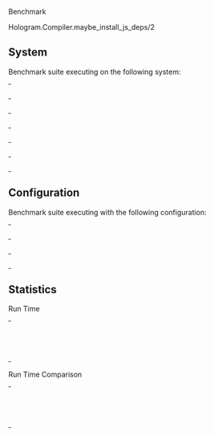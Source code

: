 Benchmark

Hologram.Compiler.maybe_install_js_deps/2

## System

Benchmark suite executing on the following system:

<table style="width: 1%">
  <tr>
    <th style="width: 1%; white-space: nowrap">Operating System</th>
    <td>macOS</td>
  </tr><tr>
    <th style="white-space: nowrap">CPU Information</th>
    <td style="white-space: nowrap">Apple M1 Pro</td>
  </tr><tr>
    <th style="white-space: nowrap">Number of Available Cores</th>
    <td style="white-space: nowrap">10</td>
  </tr><tr>
    <th style="white-space: nowrap">Available Memory</th>
    <td style="white-space: nowrap">16 GB</td>
  </tr><tr>
    <th style="white-space: nowrap">Elixir Version</th>
    <td style="white-space: nowrap">1.16.1</td>
  </tr><tr>
    <th style="white-space: nowrap">Erlang Version</th>
    <td style="white-space: nowrap">26.2.2</td>
  </tr>
</table>

## Configuration

Benchmark suite executing with the following configuration:

<table style="width: 1%">
  <tr>
    <th style="width: 1%">:time</th>
    <td style="white-space: nowrap">1 min</td>
  </tr><tr>
    <th>:parallel</th>
    <td style="white-space: nowrap">1</td>
  </tr><tr>
    <th>:warmup</th>
    <td style="white-space: nowrap">2 s</td>
  </tr>
</table>

## Statistics



Run Time

<table style="width: 1%">
  <tr>
    <th>Name</th>
    <th style="text-align: right">IPS</th>
    <th style="text-align: right">Average</th>
    <th style="text-align: right">Devitation</th>
    <th style="text-align: right">Median</th>
    <th style="text-align: right">99th&nbsp;%</th>
  </tr>

  <tr>
    <td style="white-space: nowrap">no install</td>
    <td style="white-space: nowrap; text-align: right">11.38 K</td>
    <td style="white-space: nowrap; text-align: right">0.00009 s</td>
    <td style="white-space: nowrap; text-align: right">&plusmn;66.96%</td>
    <td style="white-space: nowrap; text-align: right">0.00009 s</td>
    <td style="white-space: nowrap; text-align: right">0.00018 s</td>
  </tr>

  <tr>
    <td style="white-space: nowrap">do install</td>
    <td style="white-space: nowrap; text-align: right">0.00008 K</td>
    <td style="white-space: nowrap; text-align: right">13.26 s</td>
    <td style="white-space: nowrap; text-align: right">&plusmn;73.88%</td>
    <td style="white-space: nowrap; text-align: right">9.83 s</td>
    <td style="white-space: nowrap; text-align: right">33.10 s</td>
  </tr>

</table>


Run Time Comparison

<table style="width: 1%">
  <tr>
    <th>Name</th>
    <th style="text-align: right">IPS</th>
    <th style="text-align: right">Slower</th>
  <tr>
    <td style="white-space: nowrap">no install</td>
    <td style="white-space: nowrap;text-align: right">11.38 K</td>
    <td>&nbsp;</td>
  </tr>

  <tr>
    <td style="white-space: nowrap">do install</td>
    <td style="white-space: nowrap; text-align: right">0.00008 K</td>
    <td style="white-space: nowrap; text-align: right">150895.75x</td>
  </tr>

</table>